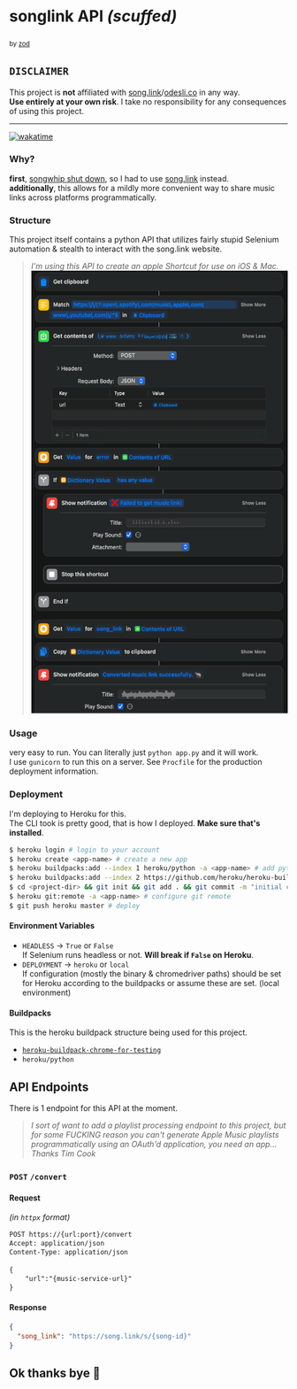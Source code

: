 # songlink API _(scuffed)_
<sub>by [zod](https://github.com/zudsniper)</sub>

## **`DISCLAIMER`**  
This project is **not** affiliated with [song.link](https://song.link)/[odesli.co](https://odesli.co) in any way.  
**Use entirely at your own risk**. I take no responsibility for any consequences of using this project.

---

[![wakatime](https://wakatime.com/badge/user/72fdcd5a-a9d0-4016-b00f-3f3d6fb2514a/project/d79687c4-7fae-4147-b68b-f5784afda25a.svg?style=plastic)](https://wakatime.com/badge/user/72fdcd5a-a9d0-4016-b00f-3f3d6fb2514a/project/d79687c4-7fae-4147-b68b-f5784afda25a)
### Why?
**first**, [songwhip shut down](https://songwhip.com/faq/sunset), so I had to use [song.link](https://song.link) instead.  
**additionally**, this allows for a mildly more convenient way to share music links across platforms programmatically.    

### Structure
This project itself contains a python API that utilizes fairly stupid Selenium automation & stealth to interact with the song.link website.  

> *I'm using this API to create an apple Shortcut for use on iOS & Mac.*  
> <img alt="img.png" height="800" src="img/apple-shortcut.png" width="500"/>  

### Usage
very easy to run. You can literally just `python app.py` and it will work.  
I use `gunicorn` to run this on a server. See `Procfile` for the production deployment information.  

### Deployment
I'm deploying to Heroku for this.  
The CLI took is pretty good, that is how I deployed. **Make sure that's installed**.

```bash
$ heroku login # login to your account
$ heroku create <app-name> # create a new app
$ heroku buildpacks:add --index 1 heroku/python -a <app-name> # add python buildpack
$ heroku buildpacks:add --index 2 https://github.com/heroku/heroku-buildpack-chrome-for-testing -a <app-name> # add chrome + selenium buildpack
$ cd <project-dir> && git init && git add . && git commit -m "initial commit" # initialize git repo
$ heroku git:remote -a <app-name> # configure git remote
$ git push heroku master # deploy
```

#### Environment Variables
- `HEADLESS` -> `True` or `False`   
    If Selenium runs headless or not. **Will break if `False` on Heroku**.  
- `DEPLOYMENT` -> `heroku` or `local`  
    If configuration (mostly the binary & chromedriver paths) should be set for Heroku according to the buildpacks or assume these are set. (local environment)  

#### Buildpacks
This is the heroku buildpack structure being used for this project.  
- [`heroku-buildpack-chrome-for-testing`](https://github.com/heroku/heroku-buildpack-chrome-for-testing)
- `heroku/python`

## API Endpoints
There is 1 endpoint for this API at the moment.  
> _I sort of want to add a playlist processing endpoint to this project, but for some FUCKING reason you can't generate Apple Music playlists programmatically using an OAuth'd application, you need an app... Thanks Tim Cook_
  
### `POST` `/convert`
#### Request
_(in `httpx` format)_
```http request
POST https://{url:port}/convert
Accept: application/json
Content-Type: application/json

{
    "url":"{music-service-url}"
}
```  
#### Response
```json
{
  "song_link": "https://song.link/s/{song-id}"
}

```

## Ok thanks bye 🐀

